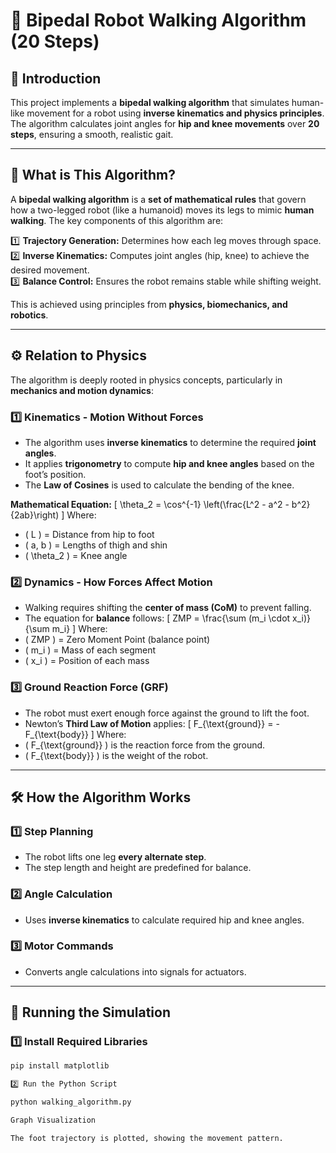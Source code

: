 # 🦿 Bipedal Robot Walking Algorithm (20 Steps)

## **📌 Introduction**
This project implements a **bipedal walking algorithm** that simulates human-like movement for a robot using **inverse kinematics and physics principles**. The algorithm calculates joint angles for **hip and knee movements** over **20 steps**, ensuring a smooth, realistic gait.

---

## **🤖 What is This Algorithm?**
A **bipedal walking algorithm** is a **set of mathematical rules** that govern how a two-legged robot (like a humanoid) moves its legs to mimic **human walking**. The key components of this algorithm are:

1️⃣ **Trajectory Generation:** Determines how each leg moves through space.  
2️⃣ **Inverse Kinematics:** Computes joint angles (hip, knee) to achieve the desired movement.  
3️⃣ **Balance Control:** Ensures the robot remains stable while shifting weight.  

This is achieved using principles from **physics, biomechanics, and robotics**.

---

## **⚙️ Relation to Physics**
The algorithm is deeply rooted in physics concepts, particularly in **mechanics and motion dynamics**:

### **1️⃣ Kinematics - Motion Without Forces**
- The algorithm uses **inverse kinematics** to determine the required **joint angles**.
- It applies **trigonometry** to compute **hip and knee angles** based on the foot’s position.
- The **Law of Cosines** is used to calculate the bending of the knee.

**Mathematical Equation:**
\[
\theta_2 = \cos^{-1} \left(\frac{L^2 - a^2 - b^2}{2ab}\right)
\]
Where:
- \( L \) = Distance from hip to foot
- \( a, b \) = Lengths of thigh and shin
- \( \theta_2 \) = Knee angle

### **2️⃣ Dynamics - How Forces Affect Motion**
- Walking requires shifting the **center of mass (CoM)** to prevent falling.
- The equation for **balance** follows:
\[
ZMP = \frac{\sum (m_i \cdot x_i)}{\sum m_i}
\]
Where:
- \( ZMP \) = Zero Moment Point (balance point)
- \( m_i \) = Mass of each segment
- \( x_i \) = Position of each mass

### **3️⃣ Ground Reaction Force (GRF)**
- The robot must exert enough force against the ground to lift the foot.
- Newton’s **Third Law of Motion** applies:
\[
F_{\text{ground}} = -F_{\text{body}}
\]
Where:
- \( F_{\text{ground}} \) is the reaction force from the ground.
- \( F_{\text{body}} \) is the weight of the robot.

---

## **🛠️ How the Algorithm Works**
### **1️⃣ Step Planning**
- The robot lifts one leg **every alternate step**.
- The step length and height are predefined for balance.

### **2️⃣ Angle Calculation**
- Uses **inverse kinematics** to calculate required hip and knee angles.

### **3️⃣ Motor Commands**
- Converts angle calculations into signals for actuators.

---

## **🚀 Running the Simulation**
### **1️⃣ Install Required Libraries**
```bash
pip install matplotlib

2️⃣ Run the Python Script

python walking_algorithm.py

Graph Visualization

The foot trajectory is plotted, showing the movement pattern.



